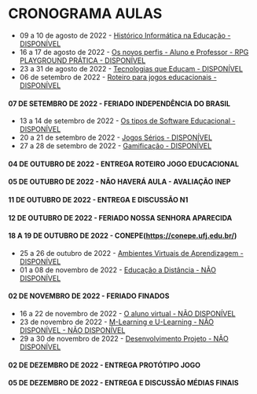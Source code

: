 # CRONOGRAMA AULAS
- 09 a 10 de agosto de 2022 - [Histórico Informática na Educação - DISPONÍVEL](aula01.md)
- 16 a 17 de agosto de 2022 - [Os novos perfis - Aluno e Professor - RPG PLAYGROUND PRÁTICA - DISPONÍVEL](aula02.md)
- 23 a 31 de agosto de 2022 - [Tecnologias que Educam - DISPONÍVEL](aula03.md)
- 06 de setembro de 2022 - [Roteiro para jogos educacionais - DISPONÍVEL](aula04.md)
#### 07 DE SETEMBRO DE 2022 - FERIADO INDEPENDÊNCIA DO BRASIL
- 13 a 14 de setembro de 2022 - [Os tipos de Software Educacional - DISPONÍVEL](aula05.md)
- 20 a 21 de setembro de 2022 - [Jogos Sérios - DISPONÍVEL](aula06.md)
- 27 a 28 de setembro de 2022 - [Gamificação - DISPONÍVEL](aula07.md)
#### 04 DE OUTUBRO DE 2022 - ENTREGA ROTEIRO JOGO EDUCACIONAL
#### 05 DE OUTUBRO DE 2022 - NÃO HAVERÁ AULA - AVALIAÇÃO INEP
#### 11 DE OUTUBRO DE 2022 - ENTREGA E DISCUSSÃO N1
#### 12 DE OUTUBRO DE 2022 - FERIADO NOSSA SENHORA APARECIDA
#### 18 A 19 DE OUTUBRO DE 2022 - CONEPE(https://conepe.ufj.edu.br/)
- 25 a 26 de outubro de 2022 - [Ambientes Virtuais de Aprendizagem - DISPONÍVEL](aula08.md)
- 01 a 08 de novembro de 2022 - [Educação a Distância - NÃO DISPONÍVEL]()
#### 02 DE NOVEMBRO DE 2022 - FERIADO FINADOS
- 16 a 22 de novembro de 2022 - [O aluno virtual - NÃO DISPONÍVEL]()
- 23 de novembro de 2022 - [M-Learning e U-Learning - NÃO DISPONÍVEL - NÃO DISPONÍVEL]()
- 29 a 30 de novembro de 2022 - [Desenvolvimento Projeto - NÃO DISPONÍVEL]()
#### 02 DE DEZEMBRO DE 2022 - ENTREGA PROTÓTIPO JOGO
#### 05 DE DEZEMBRO DE 2022 - ENTREGA E DISCUSSÃO MÉDIAS FINAIS
